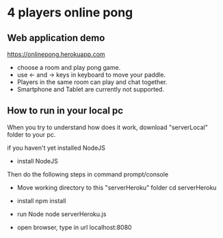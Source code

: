 # 4 players online pong

## Web application demo
https://onlinepong.herokuapp.com  
- choose a room and play pong game.  
- use <- and -> keys in keyboard to move your paddle. 
- Players in the same room can play and chat together. 
- Smartphone and Tablet are currently not supported.

## How to run in your local pc
When you try to understand how does it work, download "serverLocal" folder to your pc.

if you haven't yet installed NodeJS
- install NodeJS

Then do the following steps in command prompt/console
- Move working directory to this "serverHeroku" folder
    cd serverHeroku

- install
    npm install

- run Node
    node serverHeroku.js

- open browser, type in url
    localhost:8080